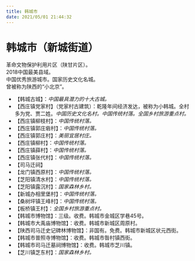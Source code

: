 ```yaml
---
title: 韩城市  
date: 2021/05/01 21:44:32  
---
```

  
# 韩城市（新城街道）  
革命文物保护利用片区（陕甘片区）。  
2018中国最美县域。  
中国优秀旅游城市。国家历史文化名城。  
曾被称为陕西的“小北京”。  
* 【韩城古城】：*中国最具潜力的十大古城。*  
* 【西庄镇党家村】（党家村古建筑）：乾隆年间经济发达，被称为小韩城。全村多为党、贾二姓。*中国历史文化名村。中国传统村落。全国乡村旅游重点村。*  
* 【西庄镇柳枝村】：*中国传统村落。*  
* 【西庄镇郭庄砦村】：*中国传统村落。*  
* 【西庄镇郭庄村】：*美丽宜居村庄。*  
* 【西庄镇柳村】：*中国传统村落。*  
* 【西庄镇薛村】：*中国传统村落。*  
* 【西庄镇张代村】：*中国传统村落。*  
* 【司马迁祠】  
* 【龙门镇西原村】：*中国传统村落。*  
* 【芝阳镇清水村】：*中国传统村落。*  
* 【芝阳镇露沉村】：*国家森林乡村。*  
* 【新城办相里堡村】：*中国传统村落。*  
* 【桑树坪镇王峰村】：*中国传统村落。*  
* 【板桥镇王村】：*全国乡村旅游重点村。*  
* 【韩城市博物馆】：三级。收费。韩城市金城区学巷45号。  
* 【韩城市大禹庙博物馆】：收费。韩城市新城区周原村。  
* 【陕西司马迁史记碑林博物馆】：非国有。免费。韩城市新城区状元西街。  
* 【韩城市普照寺博物馆】：收费。韩城市昝村镇西街。  
* 【韩城市司马迁墓祠博物馆】：收费。韩城市芝川镇。  
* 【芝川镇芝东村】：*国家森林乡村。*  
